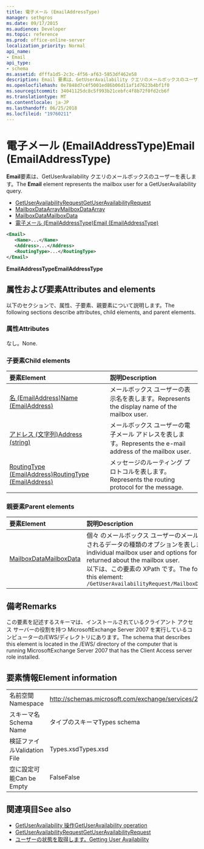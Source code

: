 ```yaml
---
title: 電子メール (EmailAddressType)
manager: sethgros
ms.date: 09/17/2015
ms.audience: Developer
ms.topic: reference
ms.prod: office-online-server
localization_priority: Normal
api_name:
- Email
api_type:
- schema
ms.assetid: dfffa1d5-2c3c-4f56-af63-5853df462e58
description: Email 要素は、GetUserAvailability クエリのメールボックスのユーザーを表します。
ms.openlocfilehash: 0e7848d7c4f5001ed86b06d11af1d7623b4bf1f0
ms.sourcegitcommit: 34041125dc8c5f993b21cebfc4f8b72f0fd2cb6f
ms.translationtype: MT
ms.contentlocale: ja-JP
ms.lasthandoff: 06/25/2018
ms.locfileid: "19760211"
---
```

# <a name="email-emailaddresstype"></a><span data-ttu-id="5cfbc-103">電子メール (EmailAddressType)</span><span class="sxs-lookup"><span data-stu-id="5cfbc-103">Email (EmailAddressType)</span></span>

<span data-ttu-id="5cfbc-104">**Email**要素は、GetUserAvailability クエリのメールボックスのユーザーを表します。</span><span class="sxs-lookup"><span data-stu-id="5cfbc-104">The **Email** element represents the mailbox user for a GetUserAvailability query.</span></span> 
  
- [<span data-ttu-id="5cfbc-105">GetUserAvailabilityRequest</span><span class="sxs-lookup"><span data-stu-id="5cfbc-105">GetUserAvailabilityRequest</span></span>](getuseravailabilityrequest.md)  
- [<span data-ttu-id="5cfbc-106">MailboxDataArray</span><span class="sxs-lookup"><span data-stu-id="5cfbc-106">MailboxDataArray</span></span>](mailboxdataarray.md) 
- [<span data-ttu-id="5cfbc-107">MailboxData</span><span class="sxs-lookup"><span data-stu-id="5cfbc-107">MailboxData</span></span>](mailboxdata.md) 
- [<span data-ttu-id="5cfbc-108">電子メール (EmailAddressType)</span><span class="sxs-lookup"><span data-stu-id="5cfbc-108">Email (EmailAddressType)</span></span>](email-emailaddresstype.md)
  
```xml
<Email>
   <Name>...</Name>
   <Address>...</Address>
   <RoutingType>...</RoutingType>
</Email>
```

 <span data-ttu-id="5cfbc-109">**EmailAddressType**</span><span class="sxs-lookup"><span data-stu-id="5cfbc-109">**EmailAddressType**</span></span>
## <a name="attributes-and-elements"></a><span data-ttu-id="5cfbc-110">属性および要素</span><span class="sxs-lookup"><span data-stu-id="5cfbc-110">Attributes and elements</span></span>

<span data-ttu-id="5cfbc-111">以下のセクションで、属性、子要素、親要素について説明します。</span><span class="sxs-lookup"><span data-stu-id="5cfbc-111">The following sections describe attributes, child elements, and parent elements.</span></span>
  
### <a name="attributes"></a><span data-ttu-id="5cfbc-112">属性</span><span class="sxs-lookup"><span data-stu-id="5cfbc-112">Attributes</span></span>

<span data-ttu-id="5cfbc-113">なし。</span><span class="sxs-lookup"><span data-stu-id="5cfbc-113">None.</span></span>
  
### <a name="child-elements"></a><span data-ttu-id="5cfbc-114">子要素</span><span class="sxs-lookup"><span data-stu-id="5cfbc-114">Child elements</span></span>

|<span data-ttu-id="5cfbc-115">**要素**</span><span class="sxs-lookup"><span data-stu-id="5cfbc-115">**Element**</span></span>|<span data-ttu-id="5cfbc-116">**説明**</span><span class="sxs-lookup"><span data-stu-id="5cfbc-116">**Description**</span></span>|
|:-----|:-----|
|[<span data-ttu-id="5cfbc-117">名 (EmailAddress)</span><span class="sxs-lookup"><span data-stu-id="5cfbc-117">Name (EmailAddress)</span></span>](name-emailaddress.md) <br/> |<span data-ttu-id="5cfbc-118">メールボックス ユーザーの表示名を表します。</span><span class="sxs-lookup"><span data-stu-id="5cfbc-118">Represents the display name of the mailbox user.</span></span>  <br/> |
|[<span data-ttu-id="5cfbc-119">アドレス (文字列)</span><span class="sxs-lookup"><span data-stu-id="5cfbc-119">Address (string)</span></span>](address-string.md) <br/> |<span data-ttu-id="5cfbc-120">メールボックス ユーザーの電子メール アドレスを表します。</span><span class="sxs-lookup"><span data-stu-id="5cfbc-120">Represents the e-mail address of the mailbox user.</span></span>  <br/> |
|[<span data-ttu-id="5cfbc-121">RoutingType (EmailAddress)</span><span class="sxs-lookup"><span data-stu-id="5cfbc-121">RoutingType (EmailAddress)</span></span>](routingtype-emailaddress.md) <br/> |<span data-ttu-id="5cfbc-122">メッセージのルーティング プロトコルを表します。</span><span class="sxs-lookup"><span data-stu-id="5cfbc-122">Represents the routing protocol for the message.</span></span>  <br/> |
   
### <a name="parent-elements"></a><span data-ttu-id="5cfbc-123">親要素</span><span class="sxs-lookup"><span data-stu-id="5cfbc-123">Parent elements</span></span>

|<span data-ttu-id="5cfbc-124">**要素**</span><span class="sxs-lookup"><span data-stu-id="5cfbc-124">**Element**</span></span>|<span data-ttu-id="5cfbc-125">**説明**</span><span class="sxs-lookup"><span data-stu-id="5cfbc-125">**Description**</span></span>|
|:-----|:-----|
|[<span data-ttu-id="5cfbc-126">MailboxData</span><span class="sxs-lookup"><span data-stu-id="5cfbc-126">MailboxData</span></span>](mailboxdata.md) <br/> |<span data-ttu-id="5cfbc-127">個々 のメールボックス ユーザーのメールボックスのユーザーに返されるデータの種類のオプションを表します。</span><span class="sxs-lookup"><span data-stu-id="5cfbc-127">Represents an individual mailbox user and options for the type of data to be returned about the mailbox user.</span></span>  <br/> <span data-ttu-id="5cfbc-128">以下は、この要素の XPath です。</span><span class="sxs-lookup"><span data-stu-id="5cfbc-128">The following is the XPath to this element:</span></span>  <br/>  `/GetUserAvailabilityRequest/MailboxDataArray[i]/MailboxData` <br/> |
   
## <a name="remarks"></a><span data-ttu-id="5cfbc-129">備考</span><span class="sxs-lookup"><span data-stu-id="5cfbc-129">Remarks</span></span>

<span data-ttu-id="5cfbc-130">この要素を記述するスキーマは、インストールされているクライアント アクセス サーバーの役割を持つ MicrosoftExchange Server 2007 を実行しているコンピューターの/EWS/ディレクトリにあります。</span><span class="sxs-lookup"><span data-stu-id="5cfbc-130">The schema that describes this element is located in the /EWS/ directory of the computer that is running MicrosoftExchange Server 2007 that has the Client Access server role installed.</span></span>
  
## <a name="element-information"></a><span data-ttu-id="5cfbc-131">要素情報</span><span class="sxs-lookup"><span data-stu-id="5cfbc-131">Element information</span></span>

|||
|:-----|:-----|
|<span data-ttu-id="5cfbc-132">名前空間</span><span class="sxs-lookup"><span data-stu-id="5cfbc-132">Namespace</span></span>  <br/> |http://schemas.microsoft.com/exchange/services/2006/types  <br/> |
|<span data-ttu-id="5cfbc-133">スキーマ名</span><span class="sxs-lookup"><span data-stu-id="5cfbc-133">Schema Name</span></span>  <br/> |<span data-ttu-id="5cfbc-134">タイプのスキーマ</span><span class="sxs-lookup"><span data-stu-id="5cfbc-134">Types schema</span></span>  <br/> |
|<span data-ttu-id="5cfbc-135">検証ファイル</span><span class="sxs-lookup"><span data-stu-id="5cfbc-135">Validation File</span></span>  <br/> |<span data-ttu-id="5cfbc-136">Types.xsd</span><span class="sxs-lookup"><span data-stu-id="5cfbc-136">Types.xsd</span></span>  <br/> |
|<span data-ttu-id="5cfbc-137">空に設定可能</span><span class="sxs-lookup"><span data-stu-id="5cfbc-137">Can be Empty</span></span>  <br/> |<span data-ttu-id="5cfbc-138">False</span><span class="sxs-lookup"><span data-stu-id="5cfbc-138">False</span></span>  <br/> |
   
## <a name="see-also"></a><span data-ttu-id="5cfbc-139">関連項目</span><span class="sxs-lookup"><span data-stu-id="5cfbc-139">See also</span></span>

- [<span data-ttu-id="5cfbc-140">GetUserAvailability 操作</span><span class="sxs-lookup"><span data-stu-id="5cfbc-140">GetUserAvailability operation</span></span>](getuseravailability-operation.md)  
- [<span data-ttu-id="5cfbc-141">GetUserAvailabilityRequest</span><span class="sxs-lookup"><span data-stu-id="5cfbc-141">GetUserAvailabilityRequest</span></span>](getuseravailabilityrequest.md)
- [<span data-ttu-id="5cfbc-142">ユーザーの状態を取得します。</span><span class="sxs-lookup"><span data-stu-id="5cfbc-142">Getting User Availability</span></span>](http://msdn.microsoft.com/library/d4133fcb-9b0f-4e6b-aadf-a389da83516a%28Office.15%29.aspx)

